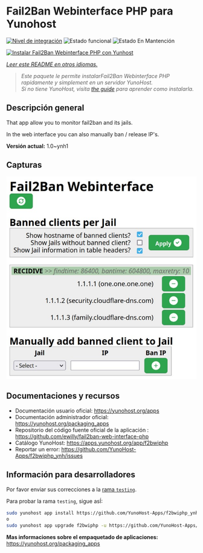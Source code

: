 <!--
Este archivo README esta generado automaticamente<https://github.com/YunoHost/apps/tree/master/tools/readme_generator>
No se debe editar a mano.
-->

# Fail2Ban Webinterface PHP para Yunohost

[![Nivel de integración](https://dash.yunohost.org/integration/f2bwiphp.svg)](https://ci-apps.yunohost.org/ci/apps/f2bwiphp/) ![Estado funcional](https://ci-apps.yunohost.org/ci/badges/f2bwiphp.status.svg) ![Estado En Mantención](https://ci-apps.yunohost.org/ci/badges/f2bwiphp.maintain.svg)

[![Instalar Fail2Ban Webinterface PHP con Yunhost](https://install-app.yunohost.org/install-with-yunohost.svg)](https://install-app.yunohost.org/?app=f2bwiphp)

*[Leer este README en otros idiomas.](./ALL_README.md)*

> *Este paquete le permite instalarFail2Ban Webinterface PHP rapidamente y simplement en un servidor YunoHost.*  
> *Si no tiene YunoHost, visita [the guide](https://yunohost.org/install) para aprender como instalarla.*

## Descripción general

That app allow you to monitor fail2ban and its jails.

In the web interface you can also manually ban / release IP's.


**Versión actual:** 1.0~ynh1

## Capturas

![Captura de Fail2Ban Webinterface PHP](./doc/screenshots/screenshot.jpg)

## Documentaciones y recursos

- Documentación usuario oficial: <https://yunohost.org/apps>
- Documentación administrador oficial: <https://yunohost.org/packaging_apps>
- Repositorio del código fuente oficial de la aplicación : <https://github.com/ewilly/fail2ban-web-interface-php>
- Catálogo YunoHost: <https://apps.yunohost.org/app/f2bwiphp>
- Reportar un error: <https://github.com/YunoHost-Apps/f2bwiphp_ynh/issues>

## Información para desarrolladores

Por favor enviar sus correcciones a la [rama `testing`](https://github.com/YunoHost-Apps/f2bwiphp_ynh/tree/testing).

Para probar la rama `testing`, sigue asÍ:

```bash
sudo yunohost app install https://github.com/YunoHost-Apps/f2bwiphp_ynh/tree/testing --debug
o
sudo yunohost app upgrade f2bwiphp -u https://github.com/YunoHost-Apps/f2bwiphp_ynh/tree/testing --debug
```

**Mas informaciones sobre el empaquetado de aplicaciones:** <https://yunohost.org/packaging_apps>
